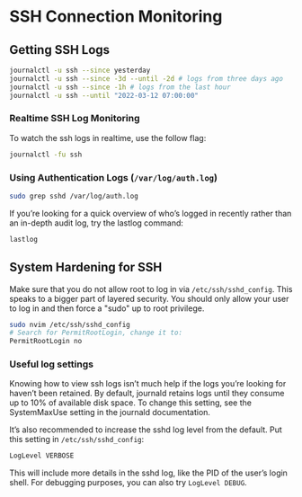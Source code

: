 
# SSH Connection Monitoring

## Getting SSH Logs

```bash
journalctl -u ssh --since yesterday
journalctl -u ssh --since -3d --until -2d # logs from three days ago
journalctl -u ssh --since -1h # logs from the last hour
journalctl -u ssh --until "2022-03-12 07:00:00"
```

### Realtime SSH Log Monitoring

To watch the ssh logs in realtime, use the follow flag:
```bash
journalctl -fu ssh
```

### Using Authentication Logs (`/var/log/auth.log`)

```bash
sudo grep sshd /var/log/auth.log
```
If you’re looking for a quick overview of who’s logged in recently rather than an in-depth audit log, try the lastlog command:

```bash
lastlog
```

## System Hardening for SSH
Make sure that you do not allow root to log in via `/etc/ssh/sshd_config`.
This speaks to a bigger part of layered security.
You should only allow your user to log in and then force a "sudo" up to root privilege.
```bash
sudo nvim /etc/ssh/sshd_config
# Search for PermitRootLogin, change it to:
PermitRootLogin no
```


### Useful log settings

Knowing how to view ssh logs isn’t much help if the logs you’re looking for haven’t been retained.
By default, journald retains logs until they consume up to 10% of available disk space.
To change this setting, see the SystemMaxUse setting in the journald documentation.

It’s also recommended to increase the sshd log level from the default.
Put this setting in `/etc/ssh/sshd_config`:
```sh
LogLevel VERBOSE
```

This will include more details in the sshd log, like the PID of the user’s login shell.
For debugging purposes, you can also try `LogLevel DEBUG`.


